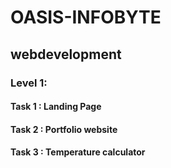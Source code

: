 ﻿# OASIS-INFOBYTE

## webdevelopment 
### Level 1:
#### Task 1 : Landing Page
#### Task 2 : Portfolio website
#### Task 3 : Temperature calculator

